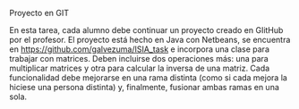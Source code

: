 Proyecto en GIT

En esta tarea, cada alumno debe continuar un proyecto creado en GIitHub por el profesor. El proyecto está hecho en Java con Netbeans, se encuentra en https://github.com/galvezuma/ISIA_task e incorpora una clase para trabajar con matrices. Deben incluirse dos operaciones más: una para multiplicar matrices y otra para calcular la inversa de una matriz. Cada funcionalidad debe mejorarse en una rama distinta (como si cada mejora la hiciese una persona distinta) y, finalmente, fusionar ambas ramas en una sola.

